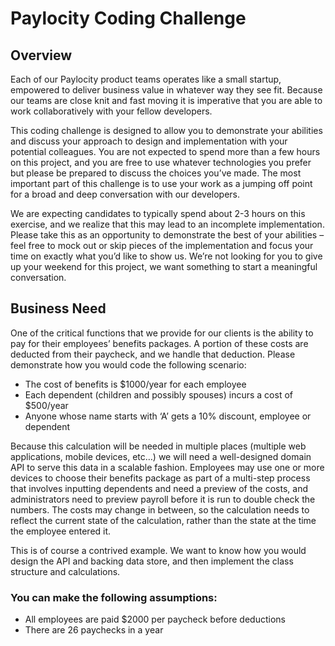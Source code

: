 # Paylocity Coding Challenge<br />

## Overview

Each of our Paylocity product teams operates like a small startup, empowered to deliver business value in whatever way they see fit.   Because our teams are close knit and fast moving it is imperative that you are able to work collaboratively with your fellow developers.

This coding challenge is designed to allow you to demonstrate your abilities and discuss your approach to design and implementation with your potential colleagues. You are not expected to spend more than a few hours on this project, and you are free to use whatever technologies you prefer but please be prepared to discuss the choices you’ve made.  The most important part of this challenge is to use your work as a jumping off point for a broad and deep conversation with our developers.

We are expecting candidates to typically spend about 2-3 hours on this exercise, and we realize that this may lead to an incomplete implementation.  Please take this as an opportunity to demonstrate the best of your abilities – feel free to mock out or skip pieces of the implementation and focus your time on exactly what you’d like to show us.  We’re not looking for you to give up your weekend for this project, we want something to start a meaningful conversation.

## Business Need

One of the critical functions that we provide for our clients is the ability to pay for their employees’ benefits packages. A portion of these costs are deducted from their paycheck, and we handle that deduction. Please demonstrate how you would code the following scenario:
*	The cost of benefits is $1000/year for each employee
*	Each dependent (children and possibly spouses) incurs a cost of $500/year
*	Anyone whose name starts with ‘A’ gets a 10% discount, employee or dependent

Because this calculation will be needed in multiple places (multiple web applications, mobile devices, etc…) we will need a well-designed domain API to serve this data in a scalable fashion. Employees may use one or more devices to choose their benefits package as part of a multi-step process that involves inputting dependents and need a preview of the costs, and administrators need to preview payroll before it is run to double check the numbers.  The costs may change in between, so the calculation needs to reflect the current state of the calculation, rather than the state at the time the employee entered it.

This is of course a contrived example.  We want to know how you would design the API and backing data store, and then implement the class structure and calculations.

### You can make the following assumptions:
*	All employees are paid $2000 per paycheck before deductions
*	There are 26 paychecks in a year

